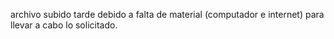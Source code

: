 archivo subido tarde debido a falta de material (computador e internet) para llevar a cabo lo solicitado.
